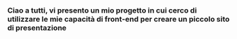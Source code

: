 ### Ciao a tutti, vi presento un mio progetto in cui cerco di utilizzare le mie capacità di front-end per creare un piccolo sito di presentazione
